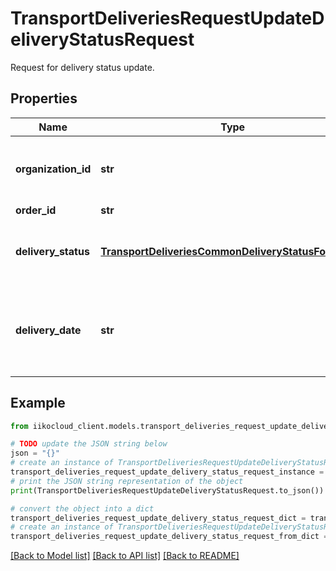 # TransportDeliveriesRequestUpdateDeliveryStatusRequest

Request for delivery status update.

## Properties

Name | Type | Description | Notes
------------ | ------------- | ------------- | -------------
**organization_id** | **str** | Organization ID.                Can be obtained by &#x60;/organizations&#x60; operation. | 
**order_id** | **str** | Order ID. | 
**delivery_status** | [**TransportDeliveriesCommonDeliveryStatusForUpdate**](TransportDeliveriesCommonDeliveryStatusForUpdate.md) | Delivery status. Can be only switched between these three statuses. | 
**delivery_date** | **str** | The date and time when the order was received by the guest (Local for delivery terminal). | [optional] 

## Example

```python
from iikocloud_client.models.transport_deliveries_request_update_delivery_status_request import TransportDeliveriesRequestUpdateDeliveryStatusRequest

# TODO update the JSON string below
json = "{}"
# create an instance of TransportDeliveriesRequestUpdateDeliveryStatusRequest from a JSON string
transport_deliveries_request_update_delivery_status_request_instance = TransportDeliveriesRequestUpdateDeliveryStatusRequest.from_json(json)
# print the JSON string representation of the object
print(TransportDeliveriesRequestUpdateDeliveryStatusRequest.to_json())

# convert the object into a dict
transport_deliveries_request_update_delivery_status_request_dict = transport_deliveries_request_update_delivery_status_request_instance.to_dict()
# create an instance of TransportDeliveriesRequestUpdateDeliveryStatusRequest from a dict
transport_deliveries_request_update_delivery_status_request_from_dict = TransportDeliveriesRequestUpdateDeliveryStatusRequest.from_dict(transport_deliveries_request_update_delivery_status_request_dict)
```
[[Back to Model list]](../README.md#documentation-for-models) [[Back to API list]](../README.md#documentation-for-api-endpoints) [[Back to README]](../README.md)


